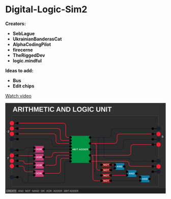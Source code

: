 # Digital-Logic-Sim2

**Creators:**
- **SebLague**
- **UkrainianBanderasCat**
- **AlphaCodingPilot**
- **firecerne**
- **TheRiggedDev**
- **logic.mindful**

**Ideas to add:**
- **Bus**
- **Edit chips**
         

[Watch video](https://www.youtube.com/watch?v=QZwneRb-zqA)

![Simulation Screenshot](https://raw.githubusercontent.com/SebLague/Images/master/ALU.png)
